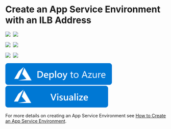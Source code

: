 # Create an App Service Environment with an ILB Address

<IMG SRC="https://azurequickstartsservice.blob.core.windows.net/badges/201-web-app-ase-ilb-create/PublicLastTestDate.svg" />&nbsp;
<IMG SRC="https://azurequickstartsservice.blob.core.windows.net/badges/201-web-app-ase-ilb-create/PublicDeployment.svg" />&nbsp;

<IMG SRC="https://azurequickstartsservice.blob.core.windows.net/badges/201-web-app-ase-ilb-create/FairfaxLastTestDate.svg" />&nbsp;
<IMG SRC="https://azurequickstartsservice.blob.core.windows.net/badges/201-web-app-ase-ilb-create/FairfaxDeployment.svg" />&nbsp;

<IMG SRC="https://azurequickstartsservice.blob.core.windows.net/badges/201-web-app-ase-ilb-create/BestPracticeResult.svg" />&nbsp;
<IMG SRC="https://azurequickstartsservice.blob.core.windows.net/badges/201-web-app-ase-ilb-create/CredScanResult.svg" />&nbsp;

<a href="https://portal.azure.com/#create/Microsoft.Template/uri/https%3A%2F%2Fraw.githubusercontent.com%2Fazure%2Fazure-quickstart-templates%2Fmaster%2F201-web-app-ase-ilb-create%2Fazuredeploy.json" target="_blank">
    <img src="https://raw.githubusercontent.com/Azure/azure-quickstart-templates/master/1-CONTRIBUTION-GUIDE/images/deploytoazure.svg?sanitize=true"/>
</a>
<a href="http://armviz.io/#/?load=https%3A%2F%2Fraw.githubusercontent.com%2FAzure%2Fazure-quickstart-templates%2Fmaster%2F201-web-app-ase-ilb-create%2Fazuredeploy.json" target="_blank">
    <img src="https://raw.githubusercontent.com/Azure/azure-quickstart-templates/master/1-CONTRIBUTION-GUIDE/images/visualizebutton.svg?sanitize=true"/>
</a>

For more details on creating an App Service Environment see [How to Create an App Service Environment](https://azure.microsoft.com/documentation/articles/app-service-web-how-to-create-an-app-service-environment/).

